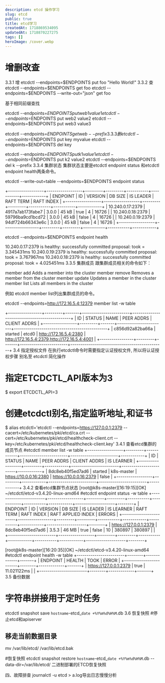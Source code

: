 ```yaml
---
description: etcd 操作学习
slug: etcd
public: true
title: etcd学习
createdAt: 1718869534095
updatedAt: 1718870227275
tags: []
heroImage: /cover.webp
---
```

#  增删改查
3.3.1 增
 etcdctl --endpoints=$ENDPOINTS put foo "Hello World!"
3.3.2 查 
etcdctl --endpoints=$ENDPOINTS get foo
etcdctl --endpoints=$ENDPOINTS --write-out="json" get foo 
 
基于相同前缀查找 
 
etcdctl --endpoints=$ENDPOINTS put web1 value1
etcdctl --endpoints=$ENDPOINTS put web2 value2
etcdctl --endpoints=$ENDPOINTS put web3 value3
 
etcdctl --endpoints=$ENDPOINTS get web --prefix
3.3.3 删 
etcdctl --endpoints=$ENDPOINTS put key myvalue
etcdctl --endpoints=$ENDPOINTS del key
 
etcdctl --endpoints=$ENDPOINTS put k1 value1
etcdctl --endpoints=$ENDPOINTS put k2 value2
etcdctl --endpoints=$ENDPOINTS del k --prefix
3.3.4 集群状态
集群状态主要是etcdctl endpoint status 和etcdctl endpoint health两条命令。

etcdctl --write-out=table --endpoints=$ENDPOINTS endpoint status
 
+------------------+------------------+---------+---------+-----------+-----------+------------+
|     ENDPOINT     |        ID        | VERSION | DB SIZE | IS LEADER | RAFT TERM | RAFT INDEX |
+------------------+------------------+---------+---------+-----------+-----------+------------+
| 10.240.0.17:2379 | 4917a7ab173fabe7 | 3.0.0   | 45 kB   | true      |         4 |      16726 |
| 10.240.0.18:2379 | 59796ba9cd1bcd72 | 3.0.0   | 45 kB   | false     |         4 |      16726 |
| 10.240.0.19:2379 | 94df724b66343e6c | 3.0.0   | 45 kB   | false     |         4 |      16726 |
+------------------+------------------+---------+---------+-----------+-----------+------------+
 
etcdctl --endpoints=$ENDPOINTS endpoint health
 
10.240.0.17:2379 is healthy: successfully committed proposal: took = 3.345431ms
10.240.0.19:2379 is healthy: successfully committed proposal: took = 3.767967ms
10.240.0.18:2379 is healthy: successfully committed proposal: took = 4.025451ms
3.3.5 集群成员
跟集群成员相关的命令如下：

member add          Adds a member into the cluster
member remove    Removes a member from the cluster
member update     Updates a member in the cluster
member list            Lists all members in the cluster 

 例如 etcdctl member list列出集群成员的命令。

etcdctl --endpoints=http://172.16.5.4:12379 member list -w table
 
+-----------------+---------+-------+------------------------+-----------------------------------------------+
|       ID        | STATUS  | NAME  |       PEER ADDRS       |                 CLIENT ADDRS                  |
+-----------------+---------+-------+------------------------+-----------------------------------------------+
| c856d92a82ba66a | started | etcd0 | http://172.16.5.4:2380 | http://172.16.5.4:2379,http://172.16.5.4:4001 |
+-----------------+---------+-------+------------------------+-----------------------------------------------+
3.4 指定授权文件
在执行etcdctl命令时需要指定认证授权文件, 所以将认证授权步骤 别名至 etcdctl 简化操作

# 指定ETCDCTL_API版本为3
$ export ETCDCTL_API=3
 
# 创建etcdctl别名,指定监听地址,和证书
$ alias etcdctl='etcdctl --endpoints=https://127.0.0.1:2379 --cacert=/etc/kubernetes/pki/etcd/ca.crt --cert=/etc/kubernetes/pki/etcd/healthcheck-client.crt --key=/etc/kubernetes/pki/etcd/healthcheck-client.key'
3.4.1 查看etcd集群的成员节点
#etcdctl member list -w table
+------------------+---------+------------+------------------------+------------------------+------------+
|        ID        | STATUS  |    NAME    |       PEER ADDRS       |      CLIENT ADDRS      | IS LEARNER |
+------------------+---------+------------+------------------------+------------------------+------------+
| 8dc8eb40f5ed7ad6 | started | k8s-master | https://10.0.0.16:2380 | https://10.0.0.16:2379 |      false |
+------------------+---------+------------+------------------------+------------------------+------------+
3.4.2 查看etcd集群节点状态
[root@k8s-master][16:19:15][OK] ~/etcdctl/etcd-v3.4.20-linux-amd64 
#etcdctl endpoint status -w table
+------------------------+------------------+---------+---------+-----------+------------+-----------+------------+--------------------+--------+
|        ENDPOINT        |        ID        | VERSION | DB SIZE | IS LEADER | IS LEARNER | RAFT TERM | RAFT INDEX | RAFT APPLIED INDEX | ERRORS |
+------------------------+------------------+---------+---------+-----------+------------+-----------+------------+--------------------+--------+
| https://127.0.0.1:2379 | 8dc8eb40f5ed7ad6 |   3.5.3 |   46 MB |      true |      false |        10 |     380897 |             380897 |        |
+------------------------+------------------+---------+---------+-----------+------------+-----------+------------+--------------------+--------+
 
[root@k8s-master][16:20:35][OK] ~/etcdctl/etcd-v3.4.20-linux-amd64 
#etcdctl endpoint health -w table
+------------------------+--------+-------------+-------+
|        ENDPOINT        | HEALTH |    TOOK     | ERROR |
+------------------------+--------+-------------+-------+
| https://127.0.0.1:2379 |   true | 11.021122ms |       |
+------------------------+--------+-------------+-------+
3.5 备份数据
# 字符串拼接用于定时任务
etcdctl snapshot save `hostname`-etcd_`date +%Y%m%d%H%M`.db
3.6 恢复快照
#停止etcd和apiserver
## 移走当前数据目录
mv /var/lib/etcd/ /var/lib/etcd.bak
 
#恢复快照
etcdctl snapshot restore `hostname`-etcd_`date +%Y%m%d%H%M`.db --data-dir=/var/lib/etcd/
二进制部署的ETCD恢复快照


四、故障排查
journalctl -u etcd > a.log导出日志慢慢分析
